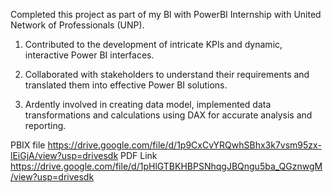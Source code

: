 
Completed this project as part of my Bl with PowerBI Internship with United Network of Professionals (UNP).

1. Contributed to the development of intricate KPIs and dynamic, interactive Power BI interfaces.

2. Collaborated with stakeholders to understand their requirements and translated them into effective Power BI solutions.


3. Ardently involved in creating data model, implemented data transformations and calculations using DAX for accurate analysis and reporting.

PBIX file https://drive.google.com/file/d/1p9CxCvYRQwhSBhx3k7vsm95zx-lEiGjA/view?usp=drivesdk
PDF Link https://drive.google.com/file/d/1pHlGTBKHBPSNhqgJBQngu5ba_QGznwgM/view?usp=drivesdk
